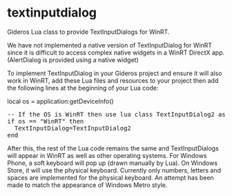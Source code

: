 # textinputdialog
Gideros Lua class to provide TextInputDialogs for WinRT.

We have not implemented a native version of TextInputDialog for WinRT since it is difficult to access complex native widgets in a WinRT DirectX app. (AlertDialog is provided using a native widget)

To implement TextInputDialog in your Gideros project and ensure it will also work in WinRT, add these Lua files and resources to your project then add the following lines at the beginning of your Lua code:

local os = application:getDeviceInfo()

<pre>
-- If the OS is WinRT then use lua class TextInputDialog2 as TextInputDialog
if os == "WinRT" then
  TextInputDialog=TextInputDialog2
end
</pre>

After this, the rest of the Lua code remains the same and TextInputDialogs will appear in WinRT as well as other operating systems. For Windows Phone, a soft keyboard will pop up (drawn manually by Lua). On Windows Store, it will use the physical keyboard. Currently only numbers, letters and spaces are implemented for the physical keyboard. An attempt has been made to match the appearance of Windows Metro style.
